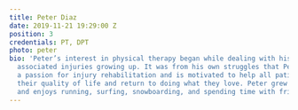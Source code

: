 ```yaml
---
title: Peter Diaz
date: 2019-11-21 19:29:00 Z
position: 3
credentials: PT, DPT
photo: peter
bio: 'Peter’s interest in physical therapy began while dealing with his own football
  associated injuries growing up. It was from his own struggles that Peter developed
  a passion for injury rehabilitation and is motivated to help all patients improve
  their quality of life and return to doing what they love. Peter grew up in San Diego
  and enjoys running, surfing, snowboarding, and spending time with friends and family. '
---
```


